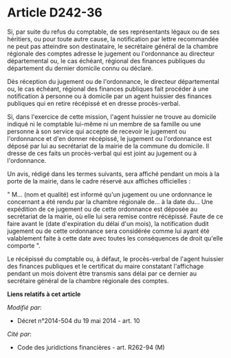 # Article D242-36

Si, par suite du refus du comptable, de ses représentants légaux ou de ses héritiers, ou pour toute autre cause, la
notification par lettre recommandée ne peut pas atteindre son destinataire, le secrétaire général de la chambre régionale des
comptes adresse le jugement ou l'ordonnance au directeur départemental ou, le cas échéant, régional des finances publiques du
département du dernier domicile connu ou déclaré. 

Dès réception du jugement ou de l'ordonnance, le directeur départemental ou, le cas échéant, régional des finances publiques
fait procéder à une notification à personne ou à domicile par un agent huissier des finances publiques qui en retire
récépissé et en dresse procès-verbal. 

Si, dans l'exercice de cette mission, l'agent huissier ne trouve au domicile indiqué ni le comptable lui-même ni un membre de
sa famille ou une personne à son service qui accepte de recevoir le jugement ou l'ordonnance et d'en donner récépissé, le
jugement ou l'ordonnance est déposé par lui au secrétariat de la mairie de la commune du domicile. Il dresse de ces faits un
procès-verbal qui est joint au jugement ou à l'ordonnance. 

Un avis, rédigé dans les termes suivants, sera affiché pendant un mois à la porte de la mairie, dans le cadre réservé aux
affiches officielles : 

" M... (nom et qualité) est informé qu'un jugement ou une ordonnance le concernant a été rendu par la chambre régionale de...
à la date du... Une expédition de ce jugement ou de cette ordonnance est déposée au secrétariat de la mairie, où elle lui
sera remise contre récépissé. Faute de ce faire avant le (date d'expiration du délai d'un mois), la notification dudit
jugement ou de cette ordonnance sera considérée comme lui ayant été valablement faite à cette date avec toutes les
conséquences de droit qu'elle comporte ". 

Le récépissé du comptable ou, à défaut, le procès-verbal de l'agent huissier des finances publiques et le certificat du maire
constatant l'affichage pendant un mois doivent être transmis sans délai par ce dernier au secrétaire général de la chambre
régionale des comptes.

**Liens relatifs à cet article**

_Modifié par_:

  - Décret n°2014-504 du 19 mai 2014 - art. 10

_Cité par_:

  - Code des juridictions financières - art. R262-94 (M)
